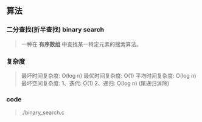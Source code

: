 ## 算法

### 二分查找(折半查找) binary search
> 一种在 __有序数组__ 中查找某一特定元素的搜索算法。

### 复杂度
> 最坏时间复杂度: O(log n)
> 最优时间复杂度: O(1)
> 平均时间复杂度: O(log n)
> 最坏空间复杂度: 1、迭代: O(1)
                  2、递归: O(log n) (尾递归消除)

### code
> ./binary_search.c
